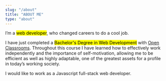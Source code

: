 ```yaml
---
slug: "/about"
title: "ABOUT ME"
type: "about"
---
```


I’m a <mark>web developer</mark>, who changed careers to do a cool job.

I have just completed a <mark>Bachelor's Degree in Web Development</mark> with [Open Classrooms][1]. Throughout this course I have learned how to effectively work independently and the importance of self-motivation, allowing me to be efficient as well as highly adaptable, one of the greatest assets for a profile in today’s working society.

I would like to work as a Javascript full-stack web developer.

[1]:https://openclassrooms.com/for-business
